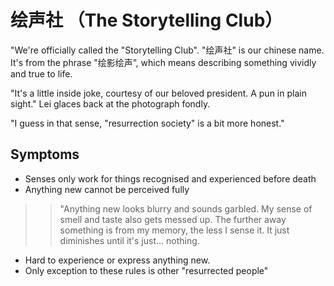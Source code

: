 绘声社 （The Storytelling Club）
========================
 "We're officially called the "Storytelling Club". "绘声社" is our chinese name. It's from the phrase "绘影绘声”, which means describing something vividly and true to life.

 "It's a little inside joke, courtesy of our beloved president. A pun in plain sight." Lei glaces back at the photograph fondly.

 "I guess in that sense, "resurrection society" is a bit more honest."
 
 ## Symptoms
 
- Senses only work for things recognised and experienced before death
- Anything new cannot be perceived fully
>> "Anything new looks blurry and sounds garbled. My sense of smell and taste also gets messed up. The further away something is from my memory, the less I sense it. It just diminishes until it's just... nothing.
- Hard to experience or express anything new.
- Only exception to these rules is other "resurrected people"

